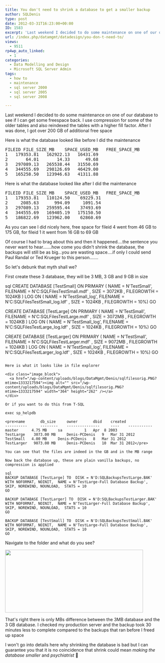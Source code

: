 ```yaml
---
title: You don't need to shrink a database to get a smaller backup
author: SQLDenis
type: post
date: 2012-03-31T16:23:00+00:00
ID: 1583
excerpt: 'Last weekend I decided to do some maintenance on one of our database to see if I can get some freespace back. I use compression for some of the older tables and also reindexed the tables with a higher fill factor. After I was done, I got over 200 GB of&hellip;'
url: /index.php/datamgmt/datadesign/you-don-t-need-to/
views:
  - 9511
rp4wp_auto_linked:
  - 1
categories:
  - Data Modelling and Design
  - Microsoft SQL Server Admin
tags:
  - how to
  - maintenance
  - sql server 2000
  - sql server 2005
  - sql server 2008

---
```

Last weekend I decided to do some maintenance on one of our database to see if I can get some freespace back. I use compression for some of the older tables and also reindexed the tables with a higher fill factor. After I was done, I got over 200 GB of additional free space

Here is what the database looked like before I did the maintenance

<pre>FILEID	FILE_SIZE_MB	SPACE_USED_MB	FREE_SPACE_MB
1	179353.81	162922.13	16431.69
2	    64.01	    14.33	   49.68
3	297089.13	265538.44	31550.69
4	344555.69	298126.69	46429.00
5	165258.50	123946.63	41311.88</pre>

Here is what the database looked like after I did the maintenance

<pre>FILEID	FILE_SIZE_MB	SPACE_USED_MB	FREE_SPACE_MB
1	179353.81	110124.50	 69229.31
2	  2085.63	   994.09	  1091.54
3	297089.13	259595.44	 37493.69
4	344555.69	169405.19	175150.50
5	186822.69	123962.00	 62860.69</pre>

As you can see I did nicely here, free space for fileid 4 went from 46 GB to 175 GB, for fileid 1 it went from 16 GB to 69 GB

Of course I had to brag about this and then it happened....the sentence you never want to hear.......how come you didn't shrink the database, the backups will still be as big...you are wasting space....if only I could send Paul Randal or Ted Krueger to this person.......

So let's debunk that myth shall we?

First create these 3 database, they will be 3 MB, 3 GB and 9 GB in size

sql
CREATE DATABASE [TestSmall]
 ON  PRIMARY 
( NAME = N'TestSmall', FILENAME = N'C:SQLFilesTestSmall.mdf' , SIZE = 3072KB , FILEGROWTH = 1024KB )
 LOG ON 
( NAME = N'TestSmall_log', FILENAME = N'C:SQLFilesTestSmall_log.ldf' , SIZE = 1024KB , FILEGROWTH = 10%)
GO



CREATE DATABASE [TestLarge]
 ON  PRIMARY 
( NAME = N'TestSmall', FILENAME = N'C:SQLFilesTestLarge.mdf' , SIZE = 3072MB , FILEGROWTH = 1024KB )
 LOG ON 
( NAME = N'TestSmall_log', FILENAME = N'C:SQLFilesTestLarge_log.ldf' , SIZE = 1024KB , FILEGROWTH = 10%)
GO



CREATE DATABASE [TestLarger]
 ON  PRIMARY 
( NAME = N'TestSmall', FILENAME = N'C:SQLFilesTestLarger.mdf' , SIZE = 9072MB , FILEGROWTH = 1024KB )
 LOG ON 
( NAME = N'TestSmall_log', FILENAME = N'C:SQLFilesTestLarger_log.ldf' , SIZE = 1024KB , FILEGROWTH = 10%)
GO
```

Here is what it looks like in file explorer

<div class="image_block">
  <a href="/wp-content/uploads/blogs/DataMgmt/Denis/sqlfilesorig.PNG?mtime=1333217594"><img alt="" src="/wp-content/uploads/blogs/DataMgmt/Denis/sqlfilesorig.PNG?mtime=1333217594" width="364" height="262" /></a>
</div>

Or if you want to do this from T-SQL

exec sp_helpdb 

<pre>name		db_size	    owner		dbid	created	
----------      --------    ---------------     ----    -----------
master		4.75 MB	    sa			1	Apr  8 2003	
TestLarge    3073.00 MB	    Denis-PCDenis	9	Mar 31 2012	
TestSmall	4.00 MB	    Denis-PCDenis	8	Mar 31 2012	
TestLarger   9073.00 MB	    Denis-PCDenis	10	Mar 31 2012</pre>

You can see that the files are indeed in the GB and in the MB range

Now back the database up, these are plain vanilla backups, no compression is applied

sql
BACKUP DATABASE [TestLarge] TO  DISK = N'D:SQLBackupsTestLarge.BAK' 
WITH NOFORMAT, NOINIT,  NAME = N'TestLarge-Full Database Backup', SKIP, NOREWIND, NOUNLOAD,  STATS = 10
GO

BACKUP DATABASE [TestLarger] TO  DISK = N'D:SQLBackupsTestLarger.BAK' 
WITH NOFORMAT, NOINIT,  NAME = N'TestLarger-Full Database Backup', SKIP, NOREWIND, NOUNLOAD,  STATS = 10
GO

BACKUP DATABASE [TestSmall] TO  DISK = N'D:SQLBackupsTestSmall.BAK' 
WITH NOFORMAT, NOINIT,  NAME = N'TestLarge-Full Database Backup', SKIP, NOREWIND, NOUNLOAD,  STATS = 10
GO
```

Navigate to the folder and what do you see?

<div class="image_block">
  <a href="/wp-content/uploads/blogs/DataMgmt/Denis/sqlfiles.PNG?mtime=1333217577"><img alt="" src="/wp-content/uploads/blogs/DataMgmt/Denis/sqlfiles.PNG?mtime=1333217577" width="449" height="204" /></a>
</div>

That's right there is only MBs difference between the 3MB database and the 3 GB database. I checked my production server and the backup took 30 minutes less to complete compared to the backups that ran before I freed up space

I won't go into details here why shrinking the database is bad but I can guarantee you that it is no coincidence that shrink could mean _making the database smaller_ and _psychiatrist_ 🙂